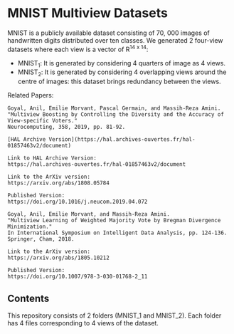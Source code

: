 MNIST Multiview Datasets
========================

MNIST is a publicly available dataset consisting of 70, 000 images of handwritten digits distributed over
ten classes. We generated 2 four-view datasets where each view is a vector of R<sup>14 x 14</sup>:

* MNIST<sub>1</sub>:  It is generated by considering 4 quarters of image as 4 views. 
* MNIST<sub>2</sub>:  It is generated by  considering 4 overlapping views around the centre of images: this dataset brings redundancy between the views.


Related Papers:
```
Goyal, Anil, Emilie Morvant, Pascal Germain, and Massih-Reza Amini. 
"Multiview Boosting by Controlling the Diversity and the Accuracy of View-specific Voters."
Neurocomputing, 358, 2019, pp. 81-92.

[HAL Archive Version](https://hal.archives-ouvertes.fr/hal-01857463v2/document)

Link to HAL Archive Version:
https://hal.archives-ouvertes.fr/hal-01857463v2/document

Link to the ArXiv version:
https://arxiv.org/abs/1808.05784

Published Version:
https://doi.org/10.1016/j.neucom.2019.04.072
```

```
Goyal, Anil, Emilie Morvant, and Massih-Reza Amini. 
"Multiview Learning of Weighted Majority Vote by Bregman Divergence Minimization." 
In International Symposium on Intelligent Data Analysis, pp. 124-136. Springer, Cham, 2018.

Link to the ArXiv version: 
https://arxiv.org/abs/1805.10212

Published Version:
https://doi.org/10.1007/978-3-030-01768-2_11
```

## Contents
This repository consists of 2 folders (MNIST_1 and MNIST_2). Each folder has 4 files corresponding to 4 views of the dataset. 



